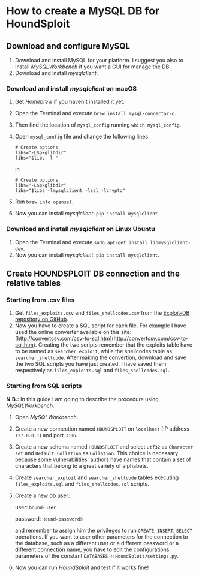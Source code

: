 # How to create a MySQL DB for HoundSploit

## Download and configure MySQL

1. Download and install MySQL for your platform. I suggest you also to install _MySQLWorkbench_ if you want a GUI for
manage the DB.
2. Download and install _mysqlclient_.

### Download and install _mysqlclient_ on macOS
1. Get _Homebrew_ if you haven't installed it yet.
2. Open the Terminal and execute `brew install mysql-connector-c`.
3. Then find the location of `mysql_config` running `which mysql_config`.
4. Open `mysql_config` file and change the following lines
    ```
    # Create options 
    libs="-L$pkglibdir"
    libs="$libs -l "
    ```

    in

    ```
    # Create options 
    libs="-L$pkglibdir"
    libs="$libs -lmysqlclient -lssl -lcrypto"
    ```
5. Run `brew info openssl`.
6. Now you can install _mysqlclient_: `pip install mysqlclient.`

### Download and install _mysqlclient_ on Linux Ubuntu
1. Open the Terminal and execute `sudo apt-get install libmysqlclient-dev`.
2. Now you can install _mysqlclient_: `pip install mysqlclient`.

## Create HOUNDSPLOIT DB connection and the relative tables

### Starting from .csv files
1. Get `files_exploits.csv` and `files_shellcodes.csv` from the
[Exploit-DB repository on GitHub](https://github.com/offensive-security/exploitdb).
2. Now you have to create a SQL script for each file. For example I have used the online converter available on this
site: [http://convertcsv.com/csv-to-sql.htm](http://convertcsv.com/csv-to-sql.htm). Creating the two scripts remember
that the exploits table have to be named as `searcher_exploit`, while the shellcodes table as `searcher_shellcode`.
After making the convertion, download and save the two SQL scripts you have just created. I have saved them respectively
as `files_exploits.sql` and `files_shellcodes.sql`. 

### Starting from SQL scripts

**N.B.:** In this guide I am going to describe the procedure using _MySQLWorkbench_.

1. Open _MySQLWorkbench_.
2. Create a new connection named `HOUNDSPLOIT` on `localhost` (IP address `127.0.0.1`) and port `3306`.
3. Create a new schema named `HOUNDSPLOIT` and select `utf32` as `Character set` and `Default Collation` as `Collation`.
This choice is necessary because some vulnerabilities' authors have names that contain a set of characters that belong
to a great variety of alphabets.
4. Create `searcher_exploit` and `searcher_shellcode` tables executing `files_exploits.sql` and `files_shellcodes.sql`
scripts.
5. Create a new db user:

    user: `hound-user`

    password: `Hound-password9`

    and remember to assign him the privileges to run `CREATE`, `INSERT`, `SELECT` operations.
    If you want to user other parameters for the connection to the database, such as a different user or a different
    password or a different connection name, you have to edit the configurations parameters of the constant `DATABASES`
    in `HoundSploit/settings.py`.
6. Now you can run _HoundSploit_ and test if it works fine!


